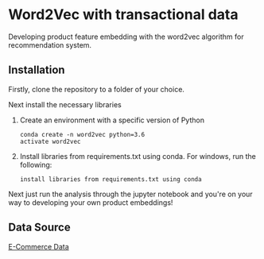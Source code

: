 # Word2Vec with transactional data
Developing product feature embedding with the word2vec algorithm for recommendation system. 


## Installation
Firstly, clone the repository to a folder of your choice. 

Next install the necessary libraries

1. Create an environment with a specific version of Python
	```
   conda create -n word2vec python=3.6
   activate word2vec
   ```

2. Install libraries from requirements.txt using conda. For windows, run the following:
	```
   install libraries from requirements.txt using conda
   ```

Next just run the analysis through the jupyter notebook and you're on your way to developing your own product embeddings!

## Data Source
[E-Commerce Data](https://www.kaggle.com/carrie1/ecommerce-data)